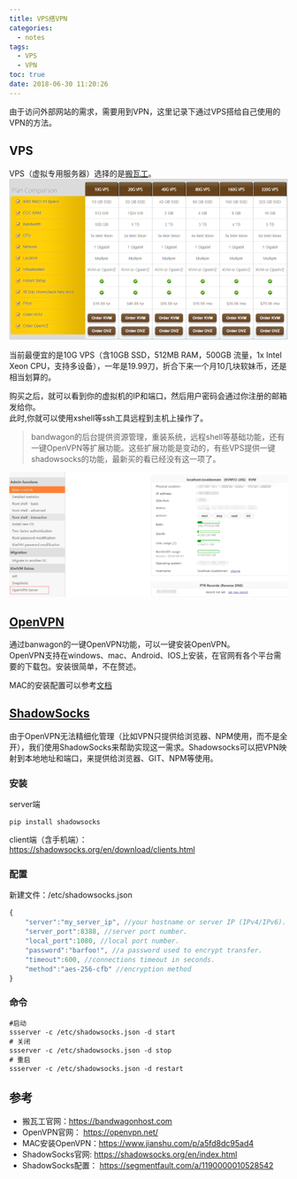 ```yaml
---
title: VPS搭VPN
categories:
  - notes
tags:
  - VPS
  - VPN
toc: true
date: 2018-06-30 11:20:26
---
```


由于访问外部网站的需求，需要用到VPN，这里记录下通过VPS搭给自己使用的VPN的方法。

## VPS
VPS（虚拟专用服务器）选择的是[搬瓦工](https://bandwagonhost.com)。  
![](/images/banwagon.png)

当前最便宜的是10G VPS（含10GB SSD，512MB RAM，500GB 流量，1x Intel Xeon CPU，支持多设备），一年是19.99刀，折合下来一个月10几块软妹币，还是相当划算的。

购买之后，就可以看到你的虚拟机的IP和端口，然后用户密码会通过你注册的邮箱发给你。  
此时,你就可以使用xshell等ssh工具远程到主机上操作了。

> bandwagon的后台提供资源管理，重装系统，远程shell等基础功能，还有一键OpenVPN等扩展功能。这些扩展功能是变动的，有些VPS提供一键shadowsocks的功能，最新买的看已经没有这一项了。

![](/images/banwagon_admin.png)


## [OpenVPN](https://openvpn.net/)
通过banwagon的一键OpenVPN功能，可以一键安装OpenVPN。  
OpenVPN支持在windows、mac、Android、IOS上安装，在官网有各个平台需要的下载包。安装很简单，不在赘述。  

MAC的安装配置可以参考[文档](https://www.jianshu.com/p/a5fd8dc95ad4)

## [ShadowSocks](https://shadowsocks.org/en/index.html)
由于OpenVPN无法精细化管理（比如VPN只提供给浏览器、NPM使用，而不是全开），我们使用ShadowSocks来帮助实现这一需求。Shadowsocks可以把VPN映射到本地地址和端口，来提供给浏览器、GIT、NPM等使用。

### 安装
server端
```shell
pip install shadowsocks
```

client端（含手机端）：  
https://shadowsocks.org/en/download/clients.html

### 配置
新建文件：/etc/shadowsocks.json
```js
{
    "server":"my_server_ip", //your hostname or server IP (IPv4/IPv6).
    "server_port":8388, //server port number.
    "local_port":1080, //local port number.
    "password":"barfoo!", //a password used to encrypt transfer.
    "timeout":600, //connections timeout in seconds.
    "method":"aes-256-cfb" //encryption method
}
```

### 命令
```shell
#启动
ssserver -c /etc/shadowsocks.json -d start
# 关闭
ssserver -c /etc/shadowsocks.json -d stop
# 重启
ssserver -c /etc/shadowsocks.json -d restart
```

## 参考
* 搬瓦工官网：https://bandwagonhost.com
* OpenVPN官网： https://openvpn.net/
* MAC安装OpenVPN：https://www.jianshu.com/p/a5fd8dc95ad4
* ShadowSocks官网: https://shadowsocks.org/en/index.html
* ShadowSocks配置： https://segmentfault.com/a/1190000010528542
